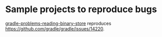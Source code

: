 # Sample projects to reproduce bugs

[gradle-problems-reading-binary-store](gradle-problems-reading-binary-store) reproduces <https://github.com/gradle/gradle/issues/14220>.

